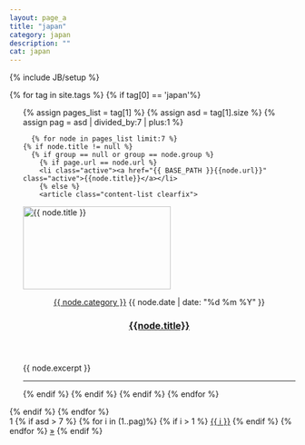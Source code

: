 ```yaml
---
layout: page_a
title: "japan"
category: japan
description: ""
cat: japan
---
```

{% include JB/setup %}

{% for tag in site.tags %} 
	 {% if tag[0] == 'japan'%}
  <ul >
    {% assign pages_list = tag[1] %} 
    {% assign asd = tag[1].size %} 
	{% assign pag = asd | divided_by:7 | plus:1 %}


      {% for node in pages_list limit:7 %}
    {% if node.title != null %}
      {% if group == null or group == node.group %}
      	{% if page.url == node.url %}
      	<li class="active"><a href="{{ BASE_PATH }}{{node.url}}" class="active">{{node.title}}</a></li>
      	{% else %}
      	<article class="content-list clearfix">
  <div class="content-thumb content-list-thumb"> 
    <a href="{{ BASE_PATH }}{{node.url}}">
      <img width="260" height="146" src="{{ BASE_PATH }}/{{node.category}}/{{ node.image }}" class="attachment-content-list wp-post-image" alt="{{ node.title }}" /></a>
    </div> 
    <header class="content-list-header">
      <p class="entry-meta"> 
        <span class="entry-meta-cats">
          <a href="{{ BASE_PATH }}/{{node.category}}" rel="category tag">{{ node.category }}</a>
        </span> 
        <span class="entry-meta-date updated">{{ node.date | date: "%d %m %Y" }}</span>
      </p>
      <h3 class="content-list-title">
        <a href="{{ BASE_PATH }}{{node.url}}" rel="bookmark">{{node.title}}</a>
      </h3> 
    </header>
    <div class="content-list-excerpt">
      <p>{{ node.excerpt }}</p>
    </div> 
</article>
<hr class="mh-separator content-list-separator">
      	{% endif %}
      {% endif %}
    {% endif %}
  {% endfor %}
  </ul>
  {% endif %}
{% endfor %}
<div class="pagination clearfix">
	<span class='page-numbers current'>1</span> 
		{% if asd > 7 %}
		{% for i in (1..pag)%}
		{% if i > 1 %}
		<a class='page-numbers' href='{{ i }}.html'>{{ i }}</a> 
		{% endif %}
		{% endfor %}
		<a class="next page-numbers" href="{{ pag }}.html">&raquo;</a>
		{% endif %}
</div>
